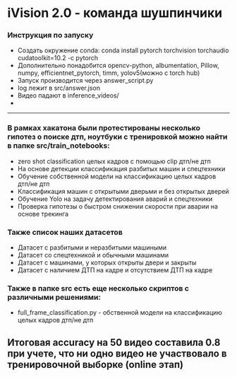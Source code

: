 # iVision 2.0 - команда шушпинчики

### Инструкция по запуску
- Создать окружение conda: conda install pytorch torchvision torchaudio cudatoolkit=10.2 -c pytorch
- Дополнительно понадобится opencv-python, albumentation, Pillow, numpy, efficientnet_pytorch, timm, yolov5(можно с torch hub)
- Запуск производится через answer\_script.py
- log лежит в src/answer.json
- Видео падают в inference_videos/
- 
<hr/>

### В рамках хакатона были протестированы несколько гипотез о поиске дтп, ноутбуки с тренировкой можно найти в папке src/train_notebooks:
- zero shot classification целых кадров с помощью clip дтп/не дтп
- На основе детекции классификация разбитых машин и спецтехники
- Обучение собственной модели на классификацию целых кадров дтп/не дтп
- Классификация машин с открытыми дверьми и без открытых дверей
- Обучение Yolo на задачу детектирования аварий и спецтехники
- Проверка гипотезы о быстром снижении скорости при аварии на основе трекинга


### Также список наших датасетов
<ul>
  <li>Датасет с разбитыми и неразбитыми машиными</li>
  <li>Датасет со спецтехникой и обычными машинами</li>
  <li>Датасет с машинами, у которых открыты двери и закрыты</li>
  <li>Датасет с наличием ДТП на кадре и отсутствием ДТП на кадре</li>
</ul>

### Также в папке src есть еще несколько скриптов с различными решениями:
- full_frame_classification.py - обственной модели на классификацию целых кадров дтп/не дтп


## Итоговая accuracy на 50 видео составила 0.8 при учете, что ни одно видео не участвовало в тренировочной выборке (online этап)
